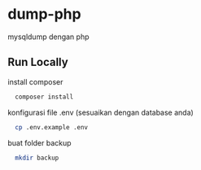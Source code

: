 # dump-php

mysqldump dengan php


## Run Locally

install composer

```bash
  composer install
```

konfigurasi file .env (sesuaikan dengan database anda)

```bash
  cp .env.example .env
```

buat folder backup

```bash
  mkdir backup
```